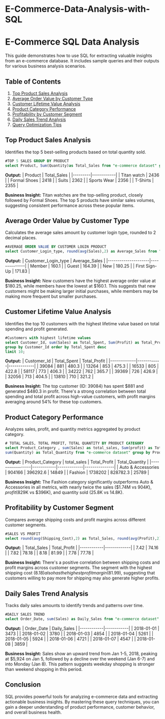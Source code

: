 # E-Commerce-Data-Analysis-with-SQL
# E-Commerce SQL Data Analysis

This guide demonstrates how to use SQL for extracting valuable insights from an e-commerce database. It includes sample queries and their outputs for various business analysis scenarios.

## Table of Contents
1. [Top Product Sales Analysis](#top-product-sales-analysis)
2. [Average Order Value by Customer Type](#average-order-value-by-customer-type)
3. [Customer Lifetime Value Analysis](#customer-lifetime-value-analysis)
4. [Product Category Performance](#product-category-performance)
5. [Profitability by Customer Segment](#profitability-by-customer-segment)
6. [Daily Sales Trend Analysis](#daily-sales-trend-analysis)
7. [Query Optimization Tips](#query-optimization-tips)

## Top Product Sales Analysis

Identifies the top 5 best-selling products based on total quantity sold.

```sql
#TOP 5 SALES GROUP BY PRODUCT
select Product, Sum(Quantity)as Total_Sales from "e-commerce dataset" group by Product order by Total_Sales desc limit 5;
```

**Output:**
| Product | Total_Sales |
|---------|------------|
| Titan watch | 2436 |
| Formal Shoes | 2418 |
| Suits | 2362 |
| Sports Wear | 2356 |
| T-Shirts | 2355 |

**Business Insight:** Titan watches are the top-selling product, closely followed by Formal Shoes. The top 5 products have similar sales volumes, suggesting consistent performance across these popular items.

## Average Order Value by Customer Type

Calculates the average sales amount by customer login type, rounded to 2 decimal places.

```sql
#AVERAGE ORDER VALUE BY CUSTOMER LOGIN PRODUCT
select Customer_Login_type, round(avg(Sales),2) as Average_Sales from "e-commerce dataset" group by Customer_Login_type
```

**Output:**
| Customer_Login_type | Average_Sales |
|---------------------|--------------|
| Member | 160.1 |
| Guest | 164.39 |
| New | 180.25 |
| First Sign-Up | 171.83 |

**Business Insight:** New customers have the highest average order value at $180.25, while members have the lowest at $160.1. This suggests that new customers might be making larger initial purchases, while members may be making more frequent but smaller purchases.

## Customer Lifetime Value Analysis

Identifies the top 10 customers with the highest lifetime value based on total spending and profit generated.

```sql
#Customers with highest lifetime values
select Customer_Id, sum(Sales) as Total_Spent, Sum(Profit) as Total_Profit from "e-commerce dataset" 
group by Customer_Id order by Total_Spent desc 
limit 10;
```

**Output:**
| Customer_Id | Total_Spent | Total_Profit |
|-------------|------------|-------------|
| 39084 | 881 | 480.3 |
| 13264 | 853 | 475.3 |
| 16533 | 805 | 422.8 |
| 58117 | 773 | 406.3 |
| 34222 | 762 | 365.7 |
| 39369 | 726 | 426.9 |
| 32056 | 713 | 404.5 |
| 13810 | 710 | 321.2 |

**Business Insight:** The top customer (ID: 39084) has spent $881 and generated $480.3 in profit. There's a strong correlation between total spending and total profit across high-value customers, with profit margins averaging around 54% for these top customers.

## Product Category Performance

Analyzes sales, profit, and quantity metrics aggregated by product category.

```sql
# TOTAL SALES, TOTAL PROFIT, TOTAL QUANTITY BY PRODUCT CATEGORY
select Product_Category , sum(Sales) as total_sales, Sum(profit) as Total_Profit,
sum(Quantity) as Total_Quantity from "e-commerce dataset" group by Product_Category;
```

**Output:**
| Product_Category | total_sales | Total_Profit | Total_Quantity |
|-----------------|------------|-------------|---------------|
| Auto & Accessories | 904166 | 396292.6 | 14849 |
| Fashion | 1738202 | 828782.3 | 25789 |

**Business Insight:** The Fashion category significantly outperforms Auto & Accessories in all metrics, with nearly twice the sales ($1.74M vs $904K), profit ($829K vs $396K), and quantity sold (25.8K vs 14.8K).

## Profitability by Customer Segment

Compares average shipping costs and profit margins across different customer segments.

```sql
#SALES VS PROFIT
select round(avg(Shipping_Cost),2) as Total_Sales, round(avg(Profit),2) as Total_Profit from "e-commerce dataset" group by Customer_Login_type;
```

**Output:**
| Total_Sales | Total_Profit |
|------------|-------------|
| 7.42 | 74.16 |
| 7.82 | 78.18 |
| 8.18 | 81.99 |
| 7.78 | 77.78 |

**Business Insight:** There's a positive correlation between shipping costs and profit margins across customer segments. The segment with the highest shipping cost ($8.18) also has the highest profit margin ($81.99), suggesting that customers willing to pay more for shipping may also generate higher profits.

## Daily Sales Trend Analysis

Tracks daily sales amounts to identify trends and patterns over time.

```sql
#DAILY SALES TREND
select Order_Date, sum(Sales) as Daily_Sales from "e-commerce dataset" group by Order_Date order by Order_Date asc;
```

**Output:**
| Order_Date | Daily_Sales |
|------------|------------|
| 2018-01-01 | 3473 |
| 2018-01-02 | 3780 |
| 2018-01-03 | 4854 |
| 2018-01-04 | 5261 |
| 2018-01-05 | 5924 |
| 2018-01-06 | 4721 |
| 2018-01-07 | 4547 |
| 2018-01-08 | 3859 |

**Business Insight:** Sales show an upward trend from Jan 1-5, 2018, peaking at $5,924 on Jan 5, followed by a decline over the weekend (Jan 6-7) and into Monday (Jan 8). This pattern suggests weekday shopping is stronger than weekend shopping in this period.

## Conclusion

SQL provides powerful tools for analyzing e-commerce data and extracting actionable business insights. By mastering these query techniques, you can gain a deeper understanding of product performance, customer behavior, and overall business health.
